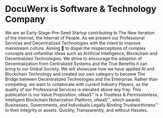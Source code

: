 # DocuWerx is Software & Technology Company
We are an Early-Stage-Pre-Seed Startup contributing to The New Iteration of the Internet, the Internet of People. As we present our Professional Services and Decentralized Technologies with the intent to improve mainstream culture. 
Aiming 🎯 to dispel the misperceptions of complex concepts and unfamiliar ideas such as Artificial Intelligence, Blockchain and Decentralized Technologies. We strive to encourage the adoption of Decentralization from Centralized Systems and the True Benefits it can bring to our Global Society.
We will showcase how we have applied AI and Blockchain Technology and created our own category to become The Bridge between Decentralized Technologies and the Enterprise. Rather than competing, we want to collaborate with current Industry Players, as the quality of our Professional Services is elevated above any fray.
This publication is our Value Proposition, oNaaS™ is a Trustless & Permissionless, Intelligent Blockchain Notarization Platform, oNaaS™, which awards Businesses, Governments, and Individuals Legally Binding Trustworthiness™ to their integrity or assets. Quickly, Transparently, and without Hassles.
